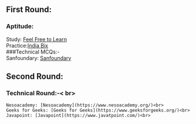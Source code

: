 ## First Round:<br>
  ### Aptitude: <br>
   Study: [Feel Free to Learn](https://www.feelfreetolearn.com/)<br>
   Practice:[India Bix](https://www.indiabix.com/) <br>
 ###Technical MCQs:-<br>
      Sanfoundary: [Sanfoundary](https://www.sanfoundry.com/)<br>

## Second Round: <br>
 ### Technical Round:-< br>
    Nesoacademy: [Nesoacademy](https://www.nesoacademy.org/)<br>
    Geeks for Geeks: [Geeks for Geeks](https://www.geeksforgeeks.org/)<br>
    Javapoint: [Javapoint](https://www.javatpoint.com/)<br>
